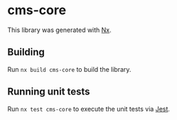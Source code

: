 # cms-core

This library was generated with [Nx](https://nx.dev).

## Building

Run `nx build cms-core` to build the library.

## Running unit tests

Run `nx test cms-core` to execute the unit tests via [Jest](https://jestjs.io).

